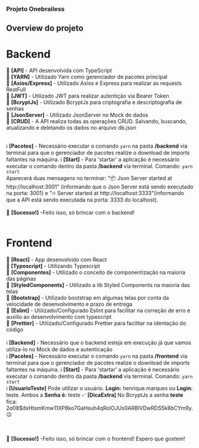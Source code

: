### Projeto Onebrailess

## Overview do projeto

# Backend

🎯&nbsp;<b>[API]</b> - API desenvolvida com TypeScript <br/>
🎯&nbsp;<b>[YARN]</b> - Utilizado Yarn como gerenciador de pacotes principal<br/>
🎯&nbsp;<b>[Axios/Express]</b> - Utilizado Axios e Express para realizar as requests RestFull <br/>
🎯&nbsp;<b>[JWT]</b> - Utilizado JWT para realizar autentição via Bearer Token <br/>
🎯&nbsp;<b>[BcryptJs]</b> - Utilizado BcryptJs para criptografia e descriptografia de senhas <br/>
🎯&nbsp;<b>[JsonServer]</b> - Utilizado JsonServer no Mock de dados <br/>
🎯&nbsp;<b>[CRUD]</b> - A API realiza todas as operações CRUD. Salvando, buscando, atualizando e deletando os dados no arquivo db.json <br/><br />

ℹ️&nbsp;<b>[Pacotes]</b> - Necessário executar o comando <code>yarn</code> na pasta <b>/backend</b> via terminal para que o gerenciador de pacotes realize o download de imports faltantes na máquina.</b>
ℹ️&nbsp;<b>[Start]</b> - Para 'startar' a aplicação é necessário executar o comando dentro da pasta <b>/backend</b> via terminal. Comando: <code>yarn start</code><br />Aparecerá duas mensagens no terminar: "📦 Json Server started at http://localhost:3001" (informando que o Json Server está sendo executado na porta: 3001) e "🔥 Server started at http://localhost:3333"(informando que a API está sendo executada na porta: 3333 do localhost).
<br /><br />
🥳&nbsp;<b>[Sucesso!]</b> -Feito isso, só brincar com o backend!
<br /><br />

# Frontend

🎯&nbsp;<b>[React]</b> - App desenvolvido com React <br/>
🎯&nbsp;<b>[Typescript]</b> - Utilizando Typescript <br/>
🎯&nbsp;<b>[Componentes]</b> - Utilizado o conceito de componentização na maioria das páginas <br/>
🎯&nbsp;<b>[StyledComponents]</b> - Utilizado a lib Styled Components na maioria das telas <br />
🎯&nbsp;<b>[Bootstrap]</b> - Utilizado bootstrap em algumas telas por conta da velocidade de desenvolvimento e prazo de entrega <br />
🎯&nbsp;<b>[Eslint]</b> - Utilizado/Configurado Eslint para facilitar na correção de erro e auxilio ao desenvolvimento com typescript <br />
🎯&nbsp;<b>[Prettier]</b> - Utilizado/Configurado Prettier para facilitar na identação do código<br/><br />
ℹ️&nbsp;<b>[Backend]</b> - Necessário que o backend esteja em execução já que vamos utiliza-lo no Mock de dados e autenticação <br />
ℹ️&nbsp;<b>[Pacotes]</b> - Necessário executar o comando <code>yarn</code> na pasta <b>/frontend</b> via terminal para que o gerenciador de pacotes realize o download de imports faltantes na máquina.</b>
ℹ️&nbsp;<b>[Start]</b> - Para 'startar' a aplicação é necessário executar o comando dentro da pasta <b>/backend</b> via terminal. Comando: <code>yarn start</code><br />
ℹ️&nbsp;<b>[UsuarioTeste]</b> Pode utilizar o usuário. <b>Login:</b> henrique.marques ou <b>Login:</b> teste. Ambos a <b>Senha é:</b> teste
✅&nbsp;<b>[DicaExtra]</b> No BcryptJs a senha <b>teste</b> fica: $2a$08$dxHtsmKmw11XP8ko7GaHsuh4qRolOJUs0ARBlVDwRDS5k8bCYm9y. 😉

<br /><br />
🥳&nbsp;<b>[Sucesso!]</b> -Feito isso, só brincar com o frontend! Espero que gostem!
<br /><br />